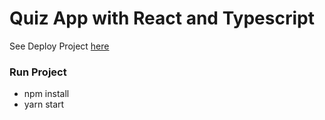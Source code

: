 # Quiz App with React and Typescript

See Deploy Project [here](http://msr-bootcamp-react-ts-quiz-app.surge.sh/)

### Run Project
- npm install
- yarn start 

